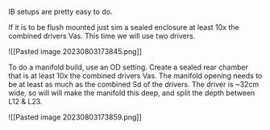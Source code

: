 IB setups are pretty easy to do.  
  
If it is to be flush mounted just sim a sealed enclosure at least 10x the combined drivers Vas. This time we will use two drivers.  

![[Pasted image 20230803173845.png]]  
  
To do a manifold build, use an OD setting. Create a sealed rear chamber that is at least 10x the combined drivers Vas. The manifold opening needs to be at least as much as the combined Sd of the drivers. The driver is ~32cm wide, so will will make the manifold this deep, and split the depth between L12 & L23.  

![[Pasted image 20230803173859.png]]

